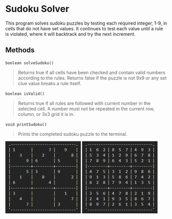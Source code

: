 # Sudoku Solver

This program solves sudoku puzzles by testing each required integer, 1-9, in cells that do not have set values. It continues to test each value until a rule is violated, where it will backtrack and try the next increment.

## Methods

`boolean solveSudoku()`
>Returns true if all cells have been checked and contain valid numbers according to the rules. Returns false if the puzzle is not 9x9 or any set clue value breaks a rule itself.

`boolean isValid()`
>Returns true if all rules are followed with current number in the selected cell. A number must not be repeated in the current row, column, or 3x3 grid it is in.

`void printSudoku()`
>Prints the completed sudoku puzzle to the terminal.

![Unsolved Puzzle](sudoku-puzzle.png "Unsolved Puzzle")
![Sudoku Solver Result](sudoku-result.png "Sudoku Solver Result")
